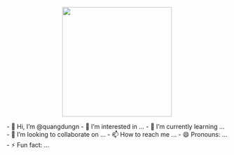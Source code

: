 <p align="center">
  <img width="250" src="https://cdn.myportfolio.com/a7dcc6d5ac1134b2d40ac6d1c5552304/1f0a0456-b934-4f28-beee-c47de7308667_rw_1920.gif">
</p>
- 👋 Hi, I’m @quangdungn
- 👀 I’m interested in ...
- 🌱 I’m currently learning ...
- 💞️ I’m looking to collaborate on ...
- 📫 How to reach me ...
- 😄 Pronouns: ...
- ⚡ Fun fact: ...

<!---
quangdungn/quangdungn is a ✨ special ✨ repository because its `README.md` (this file) appears on your GitHub profile.
You can click the Preview link to take a look at your changes.
--->
